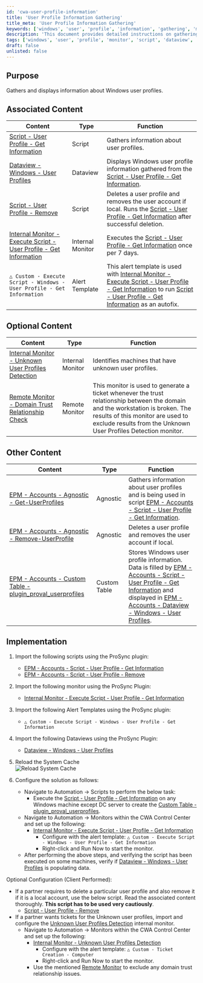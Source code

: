 ```yaml
---
id: 'cwa-user-profile-information'
title: 'User Profile Information Gathering'
title_meta: 'User Profile Information Gathering'
keywords: ['windows', 'user', 'profile', 'information', 'gathering', 'monitor']
description: 'This document provides detailed instructions on gathering and displaying information about Windows user profiles using various scripts and monitors. It includes associated scripts, monitors, and optional configurations for effective management of user profiles.'
tags: ['windows', 'user', 'profile', 'monitor', 'script', 'dataview', 'alert', 'configuration']
draft: false
unlisted: false
---
```

## Purpose

Gathers and displays information about Windows user profiles.

## Associated Content

| Content                                                                                         | Type       | Function                                                                                                   |
|-------------------------------------------------------------------------------------------------|------------|------------------------------------------------------------------------------------------------------------|
| [Script - User Profile - Get Information](https://proval.itglue.com/DOC-5078775-8476496)      | Script     | Gathers information about user profiles.                                                                    |
| [Dataview - Windows - User Profiles](https://proval.itglue.com/DOC-5078775-8476497)          | Dataview   | Displays Windows user profile information gathered from the [Script - User Profile - Get Information](https://proval.itglue.com/DOC-5078775-8476496). |
| [Script - User Profile - Remove](https://proval.itglue.com/DOC-5078775-8481760)              | Script     | Deletes a user profile and removes the user account if local. Runs the [Script - User Profile - Get Information](https://proval.itglue.com/DOC-5078775-8476496) after successful deletion. |
| [Internal Monitor - Execute Script - User Profile - Get Information](https://proval.itglue.com/DOC-5078775-15229730) | Internal Monitor | Executes the [Script - User Profile - Get Information](https://proval.itglue.com/DOC-5078775-8476496) once per 7 days. |
| `△ Custom - Execute Script - Windows - User Profile - Get Information`                       | Alert Template | This alert template is used with [Internal Monitor - Execute Script - User Profile - Get Information](https://proval.itglue.com/DOC-5078775-15229730) to run [Script - User Profile - Get Information](https://proval.itglue.com/DOC-5078775-8476496) as an autofix. |

## Optional Content

| Content                                                                                                         | Type           | Function                                                                                                           |
|-----------------------------------------------------------------------------------------------------------------|----------------|--------------------------------------------------------------------------------------------------------------------|
| [Internal Monitor - Unknown User Profiles Detection](https://proval.itglue.com/DOC-5078775-17869275)         | Internal Monitor | Identifies machines that have unknown user profiles.                                                               |
| [Remote Monitor - Domain Trust Relationship Check](https://proval.itglue.com/5078775/docs/17974580)         | Remote Monitor   | This monitor is used to generate a ticket whenever the trust relationship between the domain and the workstation is broken. The results of this monitor are used to exclude results from the Unknown User Profiles Detection monitor. |

## Other Content

| Content                                                                                                       | Type         | Function                                                                                                           |
|---------------------------------------------------------------------------------------------------------------|--------------|--------------------------------------------------------------------------------------------------------------------|
| [EPM - Accounts - Agnostic - Get-UserProfiles](https://proval.itglue.com/DOC-5078775-8475169)              | Agnostic     | Gathers information about user profiles and is being used in script [EPM - Accounts - Script - User Profile - Get Information](https://proval.itglue.com/DOC-5078775-8476496). |
| [EPM - Accounts - Agnostic - Remove-UserProfile](https://proval.itglue.com/DOC-5078775-8475171)            | Agnostic     | Deletes a user profile and removes the user account if local.                                                     |
| [EPM - Accounts - Custom Table - plugin_proval_userprofiles](https://proval.itglue.com/DOC-5078775-8476498) | Custom Table | Stores Windows user profile information. Data is filled by [EPM - Accounts - Script - User Profile - Get Information](https://proval.itglue.com/DOC-5078775-8476496) and displayed in [EPM - Accounts - Dataview - Windows - User Profiles](https://proval.itglue.com/DOC-5078775-8476497). |

## Implementation

1. Import the following scripts using the ProSync plugin:
   - [EPM - Accounts - Script - User Profile - Get Information](https://proval.itglue.com/DOC-5078775-8476496)
   - [EPM - Accounts - Script - User Profile - Remove](https://proval.itglue.com/DOC-5078775-8481760)

2. Import the following monitor using the ProSync Plugin:
   - [Internal Monitor - Execute Script - User Profile - Get Information](https://proval.itglue.com/DOC-5078775-15229730)

3. Import the following Alert Templates using the ProSync plugin:
   - `△ Custom - Execute Script - Windows - User Profile - Get Information`

4. Import the following Dataviews using the ProSync Plugin:
   - [Dataview - Windows - User Profiles](https://proval.itglue.com/DOC-5078775-8476497)

5. Reload the System Cache  
   ![Reload System Cache](5078775/docs/15227185/images/22118560)

6. Configure the solution as follows:
   - Navigate to Automation → Scripts to perform the below task:
     - Execute the [Script - User Profile - Get Information](https://proval.itglue.com/DOC-5078775-8476496) on any Windows machine except DC server to create the [Custom Table - plugin_proval_userprofiles](https://proval.itglue.com/DOC-5078775-8476498).
   - Navigate to Automation → Monitors within the CWA Control Center and set up the following:
     - [Internal Monitor - Execute Script - User Profile - Get Information](https://proval.itglue.com/DOC-5078775-15229730)
       - Configure with the alert template: `△ Custom - Execute Script - Windows - User Profile - Get Information`
       - Right-click and Run Now to start the monitor.
   - After performing the above steps, and verifying the script has been executed on some machines, verify if [Dataview - Windows - User Profiles](https://proval.itglue.com/DOC-5078775-8476497) is populating data.

Optional Configuration (Client Performed):
- If a partner requires to delete a particular user profile and also remove it if it is a local account, use the below script. Read the associated content thoroughly. **This script has to be used very cautiously**.
  - [Script - User Profile - Remove](https://proval.itglue.com/DOC-5078775-8481760)
- If a partner wants tickets for the Unknown user profiles, import and configure the [Unknown User Profiles Detection](https://proval.itglue.com/DOC-5078775-17869275) internal monitor.
   - Navigate to Automation → Monitors within the CWA Control Center and set up the following:
     - [Internal Monitor - Unknown User Profiles Detection](https://proval.itglue.com/DOC-5078775-17869275)
       - Configure with the alert template: `△ Custom - Ticket Creation - Computer`
       - Right-click and Run Now to start the monitor.
     - Use the mentioned [Remote Monitor](https://proval.itglue.com/5078775/docs/17975723) to exclude any domain trust relationship issues.

